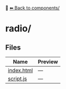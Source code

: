 📁 [⬅ Back to components/](../README.md)

# radio/

## Files

| Name | Preview |
|------|---------|
| [index.html](./index.html) | — |
| [script.js](./script.js) | — |